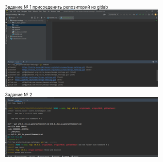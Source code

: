 Задание № 1
присоеденить репозиторий из gitlab
![img.png](../images/img.png)

Задание № 2
![img.png](../images/img2.png)